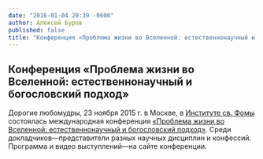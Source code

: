 ```yaml
---
date: "2016-01-04 20:39 -0600"
author: Алексей Буров
published: false
title: "Конференция «Проблема жизни во Вселенной: естественнонаучный и богословский подход»"
---
```


## Конференция «Проблема жизни во Вселенной: естественнонаучный и богословский подход»

Дорогие любомудры, 23 ноября 2015 г. в Москве, в [Институте св. Фомы](http://sfoma.ru/) состоялась международная конференция [«Проблема жизни во Вселенной: естественнонаучный и богословский подход»](http://scitheol.org/posts/23-noyabrya-2015-g-v-moskve-sostoyalas-mezhdunarodnaya-konferentsiya-problema-zhizni-vo-vselennoj-estestvennonauchnyj-i-bogoslovskij-podkhod/). Среди докладчиков—представители разных научных дисциплин и конфессий. Программа и видео выступлений—на сайте конференции. 